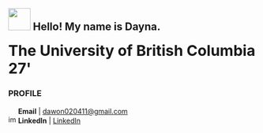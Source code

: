 <!--
**dawon020411/dawon020411** is a ✨ _special_ ✨ repository because its `README.md` (this file) appears on your GitHub profile.

Here are some ideas to get you started:

- 🔭 I’m currently working on ...
- 🌱 I’m currently learning ...
- 👯 I’m looking to collaborate on ...
- 🤔 I’m looking for help with ...
- 💬 Ask me about ...
- 📫 How to reach me: ...
- 😄 Pronouns: ...
- ⚡ Fun fact: ...
-->

## <img src = "https://media2.giphy.com/media/v1.Y2lkPTc5MGI3NjExcHdoemMydXlmeno3dmhudDUzcHZmbTY2YTZpNm5mdGZrcHc5cjNyNiZlcD12MV9pbnRlcm5hbF9naWZfYnlfaWQmY3Q9cw/MxYQrB9jeGzza/giphy.webp" width="45" /> Hello! My name is Dayna.

<!-- <img src = "https://seeklogo.com/images/U/university-of-british-columbia-logo-F4496C20CA-seeklogo.com.png" width="13" /> -->
<span style="font-size: 30px;"><b>The University of British Columbia 27'</b></span>


### PROFILE

<img src="https://abs-0.twimg.com/emoji/v2/svg/1f4e9.svg" width="16" /> <b>Email</b> | dawon020411@gmail.com
<br />
<img width="16" alt="img" src="https://user-images.githubusercontent.com/64634992/181509965-072df07e-b703-4459-a920-c0d51b52d545.png"> <b>LinkedIn</b> | <a href="www.linkedin.com/in/dayna-yoon" target="_blank" >LinkedIn</a>

